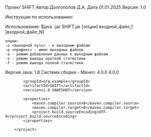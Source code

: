 Проект SHIFT
Автор:Долгополов Д.А.
Дата 01.01.2025
Версия: 1.0


Инструкция по использованию:

Использование:
  $java -jar SHIFT.jar [опции] входной_файл_1 [входной_файл_N]

    опции:
    -o <выходной путь> - к выходным файлам
    -p <префикс> - имен выходных файлов
    -a - режим добавления данных к выходным файлам
    -s - режим вывода краткой статистики 
    -f - режим вывода полной статистики


Версия Java: 1.8
Cистема сборки - Maven: 4.0.0
        <?xml version="1.0" encoding="UTF-8"?>
        <project xmlns="http://maven.apache.org/POM/4.0.0"
                 xmlns:xsi="http://www.w3.org/2001/XMLSchema-instance"
                 xsi:schemaLocation="http://maven.apache.org/POM/4.0.0 http://maven.apache.org/xsd/maven-4.0.0.xsd">
            <modelVersion>4.0.0</modelVersion>
        
            <groupId>org.example</groupId>
            <artifactId>SHIFT</artifactId>
            <version>1.0-SNAPSHOT</version>
        
            <properties>
                <maven.compiler.source>8</maven.compiler.source>
                <maven.compiler.target>8</maven.compiler.target>
                <project.build.sourceEncoding>UTF-8</project.build.sourceEncoding>
            </properties>
        
        </project>
